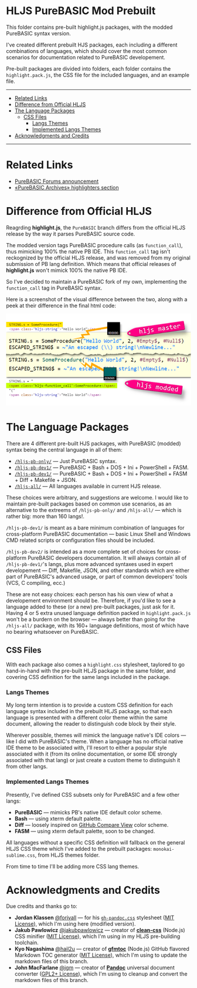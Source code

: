 # HLJS PureBASIC Mod Prebuilt

This folder contains pre-built highlight.js packages, with the modded PureBASIC syntax version.

I've created different prebuilt HJS packages, each including a different combinations of languages, which should cover the most common scenarios for documentation related to PureBASIC developement.

Pre-built packages are divided into folders, each folder contains the `highlight.pack.js`, the CSS file for the included languages, and an example file.

-----

<!-- #toc -->

  - [Related Links](#related-links)
  - [Difference from Official HLJS](#difference-from-official-hljs)
  - [The Language Packages](#the-language-packages)
      - [CSS Files](#css-files)
          - [Langs Themes](#langs-themes)
          - [Implemented Langs Themes](#implemented-langs-themes)
  - [Acknowledgments and Credits](#acknowledgments-and-credits)

<!-- /toc -->

-----

# Related Links

  - [PureBASIC Forums announcement](http://www.purebasic.fr/english/viewtopic.php?f=14&t=65430)
  - [«PureBASIC Archives» highlighters section](https://github.com/tajmone/purebasic-archives/tree/master/syntax-highlighting)

# Difference from Official HLJS

Reagrding **highlight.js**, the `PureBASIC` branch differs from the official HLJS release by the way it parses PureBASIC source code.

The modded version tags PureBASIC procedure calls (as `function_call`), thus mimicking 100% the native PB IDE. This `function_call` tag isn't reckognized by the official HLJS release, and was removed from my original submission of PB lang definition. Which means that official releases of **highlight.js** won't mimick 100% the native PB IDE.

So I've decided to maintain a PureBASIC fork of my own, implementing the `function_call` tag in PureBASIC syntax.

Here is a screenshot of the visual difference between the two, along with a peek at their difference in the final html code:

![Comparison of highlight.js rendering differences for PureBASIC code: 'master' and 'PureBASIC' branches](./resources/master-vs-modded.png)

# The Language Packages

There are 4 different pre-built HJS packages, with PureBASIC (modded) syntax being the central language in all of them:

- [`/hljs-pb-only/`](./hljs-pb-only/) — Just PureBASIC syntax.
- [`/hljs-pb-dev1/`](./hljs-pb-dev1/) — PureBASIC + Bash + DOS + Ini + PowerShell + FASM.
- [`/hljs-pb-dev1/`](./hljs-pb-dev1/) — PureBASIC + Bash + DOS + Ini + PowerShell + FASM + Diff + Makefile + JSON.
- [`/hljs-all/`](./hljs-all/) — All languages available in current HJS release.

These choices were arbitrary, and suggestions are welcome. I would like to maintain pre-built packages based on common use scenarios, as an alternative to the extreems of `/hljs-pb-only/` and `/hljs-all/` — which is rather big: more than 160 langs!.

`/hljs-pb-dev1/` is meant as a bare minimum combination of languages for cross-platform PureBASIC documentation — basic Linux Shell and Windows CMD related scripts or configuration files should be included.

`/hljs-pb-dev2/` is intended as a more complete set of choices for cross-platform PureBASIC developers documentation. It will always contain all of `/hljs-pb-dev1/`'s langs, plus more advanced syntaxes used in expert developement — Diff, Makefile, JSON, and other standards which are either part of PureBASIC's advanced usage, or part of common developers' tools (VCS, C compiling, ecc.)

These are not easy choices: each person has his own view of what a developement environment should be. Therefore, if you'd like to see a language added to these (or a new) pre-built packages, just ask for it. Having 4 or 5 extra unused language definition packed in `highlight.pack.js` won't be a burdern on the browser — always better than going for the `/hljs-all/` package, with its 160+ language definitions, most of which have no bearing whatsoever on PureBASIC.

## CSS Files

With each package also comes a `highlight.css` stylesheet, taylored to go hand-in-hand with the pre-built HLJS package in the same folder, and covering CSS definition for the same langs included in the package.

### Langs Themes

My long term intention is to provide a custom CSS definition for each language syntax included in the prebuilt HLJS package, so that each language is presented with a different color theme within the same document, allowing the reader to distinguish code block by their style.

Wherever possible, themes will mimick the language native's IDE colors — like I did with PureBASIC's theme. When a language has no official native IDE theme to be associated with, I'll resort to either a popular style associated with it (from its online documentation, or some IDE strongly associated with that lang) or just create a custom theme to distinguish it from other langs.

### Implemented Langs Themes

Presently, I've defined CSS subsets only for PureBASIC and a few other langs:

- **PureBASIC** — mimicks PB's native IDE default color scheme.
- **Bash** — using xterm default palette.
- **Diff** — loosely inspired on [GitHub Compare View](https://github.com/blog/612-introducing-github-compare-view) color scheme.
- **FASM** — using xterm default palette, soon to be changed.

All languages without a specific CSS definition will fallback on the general HLJS CSS theme which I've added to the prebuilt packages: `monokai-sublime.css`, from HLJS themes folder.

From time to time I'll be adding more CSS lang themes.

# Acknowledgments and Credits

Due credits and thanks go to:

- **Jordan Klassen** [@forivall](https://github.com/forivall) — for his [`gh-pandoc.css`](https://gist.github.com/forivall/7d5a304a8c3c809f0ba96884a7cf9d7e) stylesheet ([MIT License](https://gist.github.com/forivall/7d5a304a8c3c809f0ba96884a7cf9d7e#file-license-md)), which I'm using here (modified version).
- **Jakub Pawlowicz** [@jakubpawlowicz](https://github.com/jakubpawlowicz) — creator of [**clean-css**](https://www.npmjs.com/package/clean-css) (Node.js) CSS minifier ([MIT License](https://github.com/jakubpawlowicz/clean-css/blob/master/LICENSE)), which I'm using in my HLJS pre-building toolchain.
- **Kyo Nagashima** [@hail2u](https://github.com/hail2u) — creator of [**gfmtoc**](https://github.com/hail2u/node-gfmtoc) (Node.js) GitHub flavored Markdown TOC generator ([MIT License](https://hail2u.mit-license.org/2014)), which I'm using to update the markdown files of this branch.
- **John MacFarlane** [@jgm](https://github.com/jgm) — creator of [**Pandoc**](http://pandoc.org/) universal document converter ([GPL2+ License](https://github.com/jgm/pandoc/blob/master/COPYRIGHT)), which I'm using to cleanup and convert the markdown files of this branch.


<!-- EOF -->
